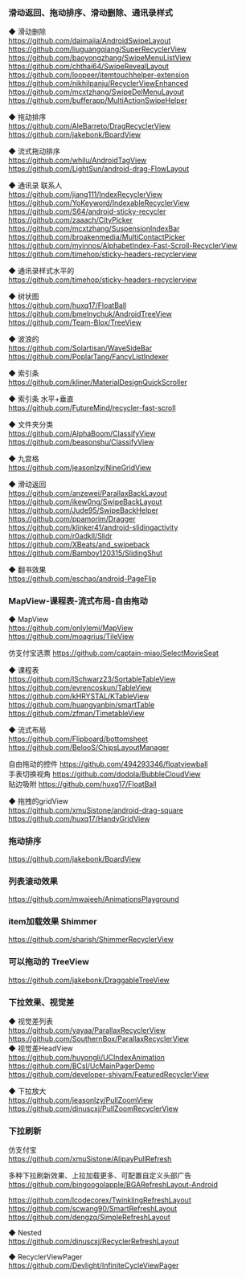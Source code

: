 ### 滑动返回、拖动排序、滑动删除、通讯录样式
◆ 滑动删除  
https://github.com/daimajia/AndroidSwipeLayout  
https://github.com/liuguangqiang/SuperRecyclerView  
https://github.com/baoyongzhang/SwipeMenuListView  
https://github.com/chthai64/SwipeRevealLayout  
https://github.com/loopeer/itemtouchhelper-extension  
https://github.com/nikhilpanju/RecyclerViewEnhanced  
https://github.com/mcxtzhang/SwipeDelMenuLayout  
https://github.com/bufferapp/MultiActionSwipeHelper  

◆ 拖动排序  
https://github.com/AleBarreto/DragRecyclerView  
https://github.com/jakebonk/BoardView  

◆ 流式拖动排序  
https://github.com/whilu/AndroidTagView  
https://github.com/LightSun/android-drag-FlowLayout  

◆ 通讯录  联系人   
https://github.com/jiang111/IndexRecyclerView  
https://github.com/YoKeyword/IndexableRecyclerView  
https://github.com/S64/android-sticky-recycler    
https://github.com/zaaach/CityPicker  
https://github.com/mcxtzhang/SuspensionIndexBar  
https://github.com/broakenmedia/MultiContactPicker  
https://github.com/myinnos/AlphabetIndex-Fast-Scroll-RecyclerView  
https://github.com/timehop/sticky-headers-recyclerview  

◆ 通讯录样式水平的   
https://github.com/timehop/sticky-headers-recyclerview  

◆ 树状图  
https://github.com/huxq17/FloatBall  
https://github.com/bmelnychuk/AndroidTreeView  
https://github.com/Team-Blox/TreeView  

◆ 波浪的  
https://github.com/Solartisan/WaveSideBar  
https://github.com/PoplarTang/FancyListIndexer  

◆ 索引条  
https://github.com/kliner/MaterialDesignQuickScroller  

◆ 索引条  水平+垂直     
https://github.com/FutureMind/recycler-fast-scroll  

◆ 文件夹分类  
https://github.com/AlphaBoom/ClassifyView  
https://github.com/beasonshu/ClassifyView  

◆ 九宫格      
https://github.com/jeasonlzy/NineGridView  

◆ 滑动返回  
https://github.com/anzewei/ParallaxBackLayout  
https://github.com/ikew0ng/SwipeBackLayout  
https://github.com/Jude95/SwipeBackHelper  
https://github.com/ppamorim/Dragger  
https://github.com/klinker41/android-slidingactivity  
https://github.com/r0adkll/Slidr  
https://github.com/XBeats/and_swipeback  
https://github.com/Bamboy120315/SlidingShut  


◆ 翻书效果  
https://github.com/eschao/android-PageFlip  

### MapView-课程表-流式布局-自由拖动

◆ MapView  
https://github.com/onlylemi/MapView  
https://github.com/moagrius/TileView  

仿支付宝选票    https://github.com/captain-miao/SelectMovieSeat  
    

◆ 课程表    
https://github.com/ISchwarz23/SortableTableView  
https://github.com/evrencoskun/TableView  
https://github.com/kHRYSTAL/KTableView  
https://github.com/huangyanbin/smartTable  
https://github.com/zfman/TimetableView  

◆ 流式布局  
https://github.com/Flipboard/bottomsheet  
https://github.com/BelooS/ChipsLayoutManager  

自由拖动的控件 https://github.com/494293346/floatviewball  
手表切换视角  https://github.com/dodola/BubbleCloudView  
贴边吸附  https://github.com/huxq17/FloatBall  

◆ 拖拽的gridView  
https://github.com/xmuSistone/android-drag-square    
https://github.com/huxq17/HandyGridView  

### 拖动排序  
https://github.com/jakebonk/BoardView

### 列表滚动效果  
https://github.com/mwajeeh/AnimationsPlayground

### item加载效果   Shimmer  
https://github.com/sharish/ShimmerRecyclerView  

### 可以拖动的 TreeView  
https://github.com/jakebonk/DraggableTreeView  

### 下拉效果、视觉差
◆ 视觉差列表  
https://github.com/yayaa/ParallaxRecyclerView  
https://github.com/SouthernBox/ParallaxRecyclerView  
◆ 视觉差HeadView  
https://github.com/huyongli/UCIndexAnimation  
https://github.com/BCsl/UcMainPagerDemo  
https://github.com/developer-shivam/FeaturedRecyclerView  


◆ 下拉放大  
https://github.com/jeasonlzy/PullZoomView  
https://github.com/dinuscxj/PullZoomRecyclerView  

### 下拉刷新
仿支付宝  
https://github.com/xmuSistone/AlipayPullRefresh  

多种下拉刷新效果、上拉加载更多、可配置自定义头部广告      
https://github.com/bingoogolapple/BGARefreshLayout-Android  

https://github.com/lcodecorex/TwinklingRefreshLayout  
https://github.com/scwang90/SmartRefreshLayout  
https://github.com/dengzq/SimpleRefreshLayout  

◆ Nested  
https://github.com/dinuscxj/RecyclerRefreshLayout  

◆ RecyclerViewPager  
https://github.com/Devlight/InfiniteCycleViewPager  





